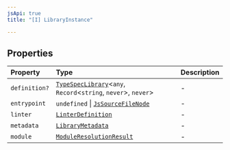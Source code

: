 ```yaml
---
jsApi: true
title: "[I] LibraryInstance"

---
```

## Properties

| Property | Type | Description |
| :------ | :------ | :------ |
| `definition?` | [`TypeSpecLibrary`](TypeSpecLibrary.md)<`any`, `Record`<`string`, `never`\>, `never`\> | - |
| `entrypoint` | `undefined` \| [`JsSourceFileNode`](JsSourceFileNode.md) | - |
| `linter` | [`LinterDefinition`](LinterDefinition.md) | - |
| `metadata` | [`LibraryMetadata`](../type-aliases/LibraryMetadata.md) | - |
| `module` | [`ModuleResolutionResult`](../type-aliases/ModuleResolutionResult.md) | - |
